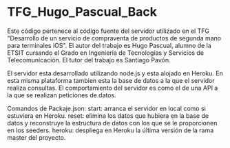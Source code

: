 # TFG_Hugo_Pascual_Back

Este código pertenece al código fuente del servidor utilizado en el TFG "Desarrollo de un servicio de compraventa de productos de segunda mano
para terminales iOS". El autor del trabajo es Hugo Pascual, alumno de la ETSIT cursando el Grado en Ingeniería de Tecnologías y Servicios de Telecomunicación. 
El tutor del trabajo es Santiago Pavón.

El servidor esta desarrollado utilizando node.js y esta alojado en Heroku. En esta misma plataforma tambien esta la base de datos a la que el servidor realiza consultas.
El comportamiento del servidor es como el de una API a la que se realizan peticiones de datos.

Comandos de Packaje.json:
start: arranca el servidor en local como si estuviera en Heroku.
reset: elimina los datos que hubiera en la base de datos y reconstruye la estructura de datos con los que se le proporcionen en los seeders.
heroku: despliega en Heroku la última versión de la rama master del proyecto.
